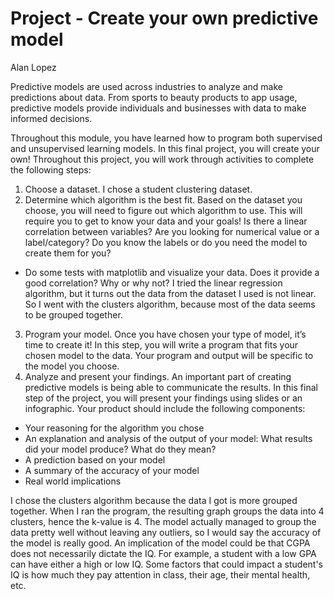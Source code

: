 # Project - Create your own predictive model

Alan Lopez

Predictive models are used across industries to analyze and make predictions about data. From sports to beauty products to app usage, predictive models provide individuals and businesses with data to make informed decisions.

Throughout this module, you have learned how to program both supervised and unsupervised learning models. In this final project, you will create your own! Throughout this project, you will work through activities to complete the following steps:

1. Choose a dataset.
I chose a student clustering dataset.
2. Determine which algorithm is the best fit. Based on the dataset you choose, you will need to figure out which algorithm to use. This will require you to get to know your data and your goals! Is there a linear correlation between variables? Are you looking for numerical value or a label/category? Do you know the labels or do you need the model to create them for you?
- Do some tests with matplotlib and visualize your data.  Does it provide a good correlation?  Why or why not?
I tried the linear regression algorithm, but it turns out the data from the dataset I used is not linear. So I went with the clusters algorithm, because most of the data seems to be grouped together.
3. Program your model. Once you have chosen your type of model, it’s time to create it! In this step, you will write a program that fits your chosen model to the data. Your program and output will be specific to the model you choose.  
4. Analyze and present your findings. An important part of creating predictive models is being able to communicate the results. In this final step of the project, you will present your findings using slides or an infographic. Your product should include the following components:
- Your reasoning for the algorithm you chose
- An explanation and analysis of the output of your model: What results did your model produce? What do they mean?
- A prediction based on your model
- A summary of the accuracy of your model
- Real world implications

I chose the clusters algorithm because the data I got is more grouped together. When I ran the program, the resulting graph groups the data into 4 clusters, hence the k-value is 4. The model actually managed to group the data pretty well without leaving any outliers, so I would say the accuracy of the model is really good. An implication of the model could be that CGPA does not necessarily dictate the IQ. For example, a student with a low GPA can have either a high or low IQ. Some factors that could impact a student's IQ is how much they pay attention in class, their age, their mental health, etc.